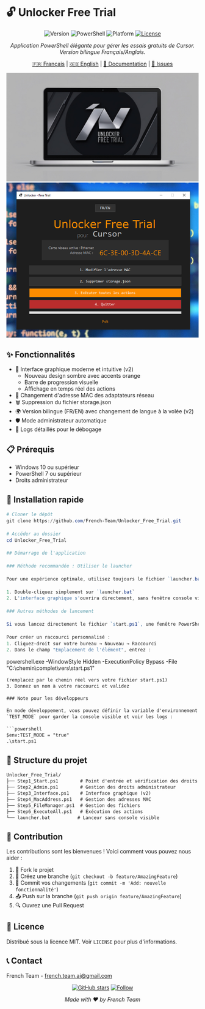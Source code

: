 # 🔓 Unlocker Free Trial

<div align="center">

![Version](https://img.shields.io/badge/version-2.0.0-blue.svg?style=flat-square)
![PowerShell](https://img.shields.io/badge/PowerShell-7.0+-5391FE.svg?style=flat-square&logo=powershell&logoColor=white)
![Platform](https://img.shields.io/badge/platform-Windows%2010+-lightgrey.svg?style=flat-square&logo=windows&logoColor=white)
[![License](https://img.shields.io/badge/license-MIT-green.svg?style=flat-square)](LICENSE)

*Application PowerShell élégante pour gérer les essais gratuits de Cursor. Version bilingue Français/Anglais.*

[🇫🇷 Français](#) | [🇬🇧 English](#) | [📖 Documentation](#) | [🐛 Issues](#)

<img src="docs/images/unlocker.jpg" alt="Interface Unlocker Free Trial" width="600"/>
<img src="docs/images/interface.PNG" alt="Interface Unlocker Free Trial" width="600"/>

</div>

## ✨ Fonctionnalités

- 🎨 Interface graphique moderne et intuitive (v2)
  - Nouveau design sombre avec accents orange
  - Barre de progression visuelle
  - Affichage en temps réel des actions
- 🔄 Changement d'adresse MAC des adaptateurs réseau
- 🗑️ Suppression du fichier storage.json
- 🌍 Version bilingue (FR/EN) avec changement de langue à la volée (v2)
- 🛡️ Mode administrateur automatique
- 📝 Logs détaillés pour le débogage

## 📋 Prérequis

- Windows 10 ou supérieur
- PowerShell 7 ou supérieur
- Droits administrateur

## 🚀 Installation rapide

```powershell
# Cloner le dépôt
git clone https://github.com/French-Team/Unlocker_Free_Trial.git

# Accéder au dossier
cd Unlocker_Free_Trial

## Démarrage de l'application

### Méthode recommandée : Utiliser le launcher

Pour une expérience optimale, utilisez toujours le fichier `launcher.bat` fourni pour démarrer l'application. Ce fichier permet de lancer l'application sans afficher la fenêtre console PowerShell.

1. Double-cliquez simplement sur `launcher.bat`
2. L'interface graphique s'ouvrira directement, sans fenêtre console visible

### Autres méthodes de lancement

Si vous lancez directement le fichier `start.ps1`, une fenêtre PowerShell apparaîtra brièvement avant que l'interface ne s'ouvre. Cette fenêtre est nécessaire pour exécuter le script mais peut être gênante visuellement.

Pour créer un raccourci personnalisé :
1. Cliquez-droit sur votre bureau → Nouveau → Raccourci
2. Dans le champ "Emplacement de l'élément", entrez :
   ```
   powershell.exe -WindowStyle Hidden -ExecutionPolicy Bypass -File "C:\chemin\complet\vers\start.ps1"
   ```
   (remplacez par le chemin réel vers votre fichier start.ps1)
3. Donnez un nom à votre raccourci et validez

### Note pour les développeurs

En mode développement, vous pouvez définir la variable d'environnement `TEST_MODE` pour garder la console visible et voir les logs : 

```powershell
$env:TEST_MODE = "true"
.\start.ps1
```

## 📁 Structure du projet

```
Unlocker_Free_Trial/
├── Step1_Start.ps1        # Point d'entrée et vérification des droits
├── Step2_Admin.ps1        # Gestion des droits administrateur
├── Step3_Interface.ps1    # Interface graphique (v2)
├── Step4_MacAddress.ps1   # Gestion des adresses MAC
├── Step5_FileManager.ps1  # Gestion des fichiers
├── Step6_ExecuteAll.ps1   # Exécution des actions
└── launcher.bat          # Lanceur sans console visible
```

## 🤝 Contribution

Les contributions sont les bienvenues ! Voici comment vous pouvez nous aider :

1. 🍴 Fork le projet
2. 🌿 Créez une branche (`git checkout -b feature/AmazingFeature`)
3. 🔧 Commit vos changements (`git commit -m 'Add: nouvelle fonctionnalité'`)
4. 📤 Push sur la branche (`git push origin feature/AmazingFeature`)
5. 🔍 Ouvrez une Pull Request

## 📜 Licence

Distribué sous la licence MIT. Voir `LICENSE` pour plus d'informations.

## 📞 Contact

French Team - french.team.ai@gmail.com

<div align="center">

[![GitHub stars](https://img.shields.io/github/stars/French-Team/Unlocker_Free_Trial?style=social)](https://github.com/French-Team/Unlocker_Free_Trial/stargazers)
[![Follow](https://img.shields.io/github/followers/French-Team?style=social)](https://github.com/French-Team)

*Made with ❤️ by French Team*

</div>



